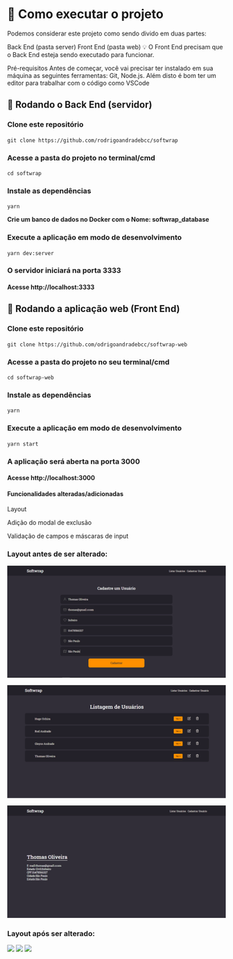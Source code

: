 # 🚀 Como executar o projeto
Podemos considerar este projeto como sendo divido em duas partes:

Back End (pasta server)
Front End (pasta web)
💡 O Front End precisam que o Back End esteja sendo executado para funcionar.

Pré-requisitos
Antes de começar, você vai precisar ter instalado em sua máquina as seguintes ferramentas: Git, Node.js. Além disto é bom ter um editor para trabalhar com o código como VSCode

## 🎲  Rodando o Back End (servidor)
### Clone este repositório
`git clone https://github.com/rodrigoandradebcc/softwrap`

### Acesse a pasta do projeto no terminal/cmd
`cd softwrap`

### Instale as dependências
`yarn`

<b>Crie um banco de dados no Docker com o Nome: softwrap_database</b>

### Execute a aplicação em modo de desenvolvimento
`yarn dev:server`

### O servidor iniciará na porta 3333
#### Acesse http://localhost:3333


## 🧭 Rodando a aplicação web (Front End)
### Clone este repositório
`git clone https://github.com/odrigoandradebcc/softwrap-web`

### Acesse a pasta do projeto no seu terminal/cmd
`cd softwrap-web`

### Instale as dependências
`yarn`

### Execute a aplicação em modo de desenvolvimento
`yarn start`

### A aplicação será aberta na porta 3000
#### Acesse http://localhost:3000

#### Funcionalidades alteradas/adicionadas
<p>Layout</p>
<p>Adição do modal de exclusão</p>
<p>Validação de campos e máscaras de input</p>

### Layout antes de ser alterado:
![alt](https://github.com/rodrigoandradebcc/softwrap-web/blob/master/github/print2.png)

![alt](https://github.com/rodrigoandradebcc/softwrap-web/blob/master/github/print3.png)

![alt](https://github.com/rodrigoandradebcc/softwrap-web/blob/master/github/print4.png)

### Layout após ser alterado:
<img src="https://imgur.com/8ZIGVNS.png"/> 

<img src="https://imgur.com/Hchab0J.png"/>

<img src="https://imgur.com/4LJYzIr.png"/>
